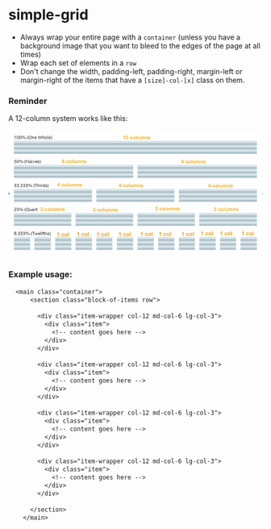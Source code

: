 # simple-grid

- Always wrap your entire page with a `container` (unless you have a background image that you want to bleed to the edges of the page at all times)
- Wrap each set of elements in a `row`
- Don't change the width, padding-left, padding-right, margin-left or margin-right of the items that have a `[size]-col-[x]` class on them. 

### Reminder

A 12-column system works like this:

![Grid column diagram](grid-column-diagram.png)

### Example usage:

```      
  <main class="container">
      <section class="block-of-items row">

        <div class="item-wrapper col-12 md-col-6 lg-col-3">
          <div class="item">
            <!-- content goes here -->
          </div>
        </div>

        <div class="item-wrapper col-12 md-col-6 lg-col-3">
          <div class="item">
            <!-- content goes here -->
          </div>
        </div>

        <div class="item-wrapper col-12 md-col-6 lg-col-3">
          <div class="item">
            <!-- content goes here -->
          </div>
        </div>

        <div class="item-wrapper col-12 md-col-6 lg-col-3">
          <div class="item">
            <!-- content goes here -->
          </div>
        </div>

      </section>
    </main>
```
